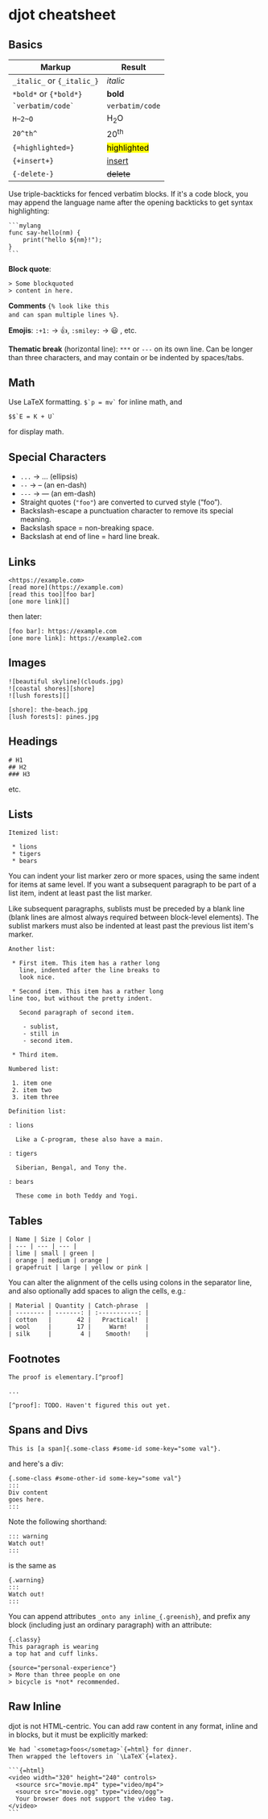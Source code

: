 # djot cheatsheet

## Basics

| Markup | Result |
| --- | --- |
| `_italic_` or `{_italic_}` | *italic* |
| `*bold*` or `{*bold*}` | **bold** |
| `` `verbatim/code` `` | `verbatim/code` |
| `H~2~O` | H<sub>2</sub>O |
| `20^th^` | 20<sup>th</sup> |
| `{=highlighted=}` | <mark>highlighted</mark> |
| `{+insert+}` | <ins>insert</ins> |
| `{-delete-}` | <del>delete</del> |

Use triple-backticks for fenced verbatim blocks. If it's a code
block, you may append the language name after the opening backticks
to get syntax highlighting:

~~~~~~
```mylang
func say-hello(nm) {
    print("hello ${nm}!");
}
```
~~~~~~

**Block quote**:

~~~
> Some blockquoted
> content in here.
~~~

**Comments** `{% look like this`\
`and can span multiple lines %}`.

**Emojis**: `:+1:` → 👍, `:smiley:` → 😃 , etc.

**Thematic break** (horizontal line): `***` or `---` on its own line.
Can be longer than three characters, and may contain or be indented
by spaces/tabs.



## Math

Use LaTeX formatting. `` $`p = mv` `` for inline math, and

`` $$`E = K + U` ``

for display math.


## Special Characters

  * `...` → … (ellipsis)
  * `--` → – (an en-dash)
  * `---` → — (an em-dash)
  * Straight quotes (`"foo"`) are converted to curved style (“foo”).
  * Backslash-escape a punctuation character to remove
    its special meaning.
  * Backslash space = non-breaking space.
  * Backslash at end of line = hard line break.

## Links

~~~
<https://example.com>
[read more](https://example.com)
[read this too][foo bar]
[one more link][]
~~~

then later:

~~~
[foo bar]: https://example.com
[one more link]: https://example2.com
~~~

## Images

~~~
![beautiful skyline](clouds.jpg)
![coastal shores][shore]
![lush forests][]

[shore]: the-beach.jpg
[lush forests]: pines.jpg
~~~

## Headings

~~~
# H1
## H2
### H3
~~~

etc.

## Lists

~~~
Itemized list:

 * lions
 * tigers
 * bears
~~~

You can indent your list marker zero or more spaces, using the same
indent for items at same level. If you want a subsequent paragraph to
be part of a list item, indent at least past the list marker.

Like subsequent paragraphs, sublists must be preceded by a blank line
(blank lines are almost always required between block-level elements).
The sublist markers must also be indented at least past the previous
list item's marker.

~~~ 
Another list:

 * First item. This item has a rather long
   line, indented after the line breaks to
   look nice.

 * Second item. This item has a rather long
line too, but without the pretty indent.
 
   Second paragraph of second item.

    - sublist,
    - still in
    - second item.

 * Third item.

Numbered list:

 1. item one
 2. item two
 3. item three

Definition list:

: lions

  Like a C-program, these also have a main.
  
: tigers

  Siberian, Bengal, and Tony the.
  
: bears

  These come in both Teddy and Yogi.
~~~

## Tables

~~~
| Name | Size | Color |
| --- | --- | --- |
| lime | small | green |
| orange | medium | orange |
| grapefruit | large | yellow or pink |
~~~

You can alter the alignment of the cells using colons in the
separator line, and also optionally add spaces to align the cells,
e.g.:

~~~
| Material | Quantity | Catch-phrase  |
| -------- | -------: | :-----------: |
| cotton   |       42 |   Practical!  |
| wool     |       17 |     Warm!     |
| silk     |        4 |    Smooth!    |
~~~


## Footnotes

~~~
The proof is elementary.[^proof]

...

[^proof]: TODO. Haven't figured this out yet.
~~~


## Spans and Divs

~~~
This is [a span]{.some-class #some-id some-key="some val"}.
~~~

and here's a div:

~~~
{.some-class #some-other-id some-key="some val"}
:::
Div content
goes here.
:::
~~~

Note the following shorthand:

~~~
::: warning
Watch out!
:::
~~~

is the same as

~~~
{.warning}
:::
Watch out!
:::
~~~

You can append attributes `_onto any inline_{.greenish}`,
and prefix any block (including just an ordinary paragraph)
with an attribute:

~~~
{.classy}
This paragraph is wearing
a top hat and cuff links.

{source="personal-experience"}
> More than three people on one
> bicycle is *not* recommended.
~~~


## Raw Inline

djot is not HTML-centric. You can add raw content in any format,
inline and in blocks, but it must be explicitly marked:

~~~~~~
We had `<sometag>foos</sometag>`{=html} for dinner.
Then wrapped the leftovers in `\LaTeX`{=latex}.

```{=html}
<video width="320" height="240" controls>
  <source src="movie.mp4" type="video/mp4">
  <source src="movie.ogg" type="video/ogg">
  Your browser does not support the video tag.
</video>
```
~~~~~~
